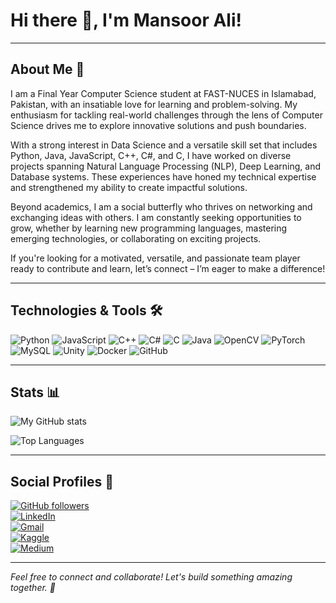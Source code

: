 # Hi there 👋, I'm Mansoor Ali!

---

## About Me 🌟
I am a Final Year Computer Science student at FAST-NUCES in Islamabad, Pakistan, with an insatiable love for learning and problem-solving. My enthusiasm for tackling real-world challenges through the lens of Computer Science drives me to explore innovative solutions and push boundaries.

With a strong interest in Data Science and a versatile skill set that includes Python, Java, JavaScript, C++, C#, and C, I have worked on diverse projects spanning Natural Language Processing (NLP), Deep Learning, and Database systems. These experiences have honed my technical expertise and strengthened my ability to create impactful solutions.

Beyond academics, I am a social butterfly who thrives on networking and exchanging ideas with others. I am constantly seeking opportunities to grow, whether by learning new programming languages, mastering emerging technologies, or collaborating on exciting projects.

If you're looking for a motivated, versatile, and passionate team player ready to contribute and learn, let’s connect – I’m eager to make a difference!


---

## Technologies & Tools 🛠️
![Python](https://img.shields.io/badge/Python-3670A0?style=for-the-badge&logo=python&logoColor=white)
![JavaScript](https://img.shields.io/badge/JavaScript-F7DF1E?style=for-the-badge&logo=javascript&logoColor=black)
![C++](https://img.shields.io/badge/C++-00599C?style=for-the-badge&logo=c%2B%2B&logoColor=white)
![C#](https://img.shields.io/badge/C%23-239120?style=for-the-badge&logo=c-sharp&logoColor=white)
![C](https://img.shields.io/badge/C-A8B9CC?style=for-the-badge&logo=c&logoColor=black)
![Java](https://img.shields.io/badge/Java-007396?style=for-the-badge&logo=java&logoColor=white)
![OpenCV](https://img.shields.io/badge/OpenCV-5C3EE8?style=for-the-badge&logo=opencv&logoColor=white)
![PyTorch](https://img.shields.io/badge/PyTorch-EE4C2C?style=for-the-badge&logo=pytorch&logoColor=white)
![MySQL](https://img.shields.io/badge/MySQL-4479A1?style=for-the-badge&logo=mysql&logoColor=white)
![Unity](https://img.shields.io/badge/Unity-000000?style=for-the-badge&logo=unity&logoColor=white)
![Docker](https://img.shields.io/badge/Docker-2496ED?style=for-the-badge&logo=docker&logoColor=white)
![GitHub](https://img.shields.io/badge/GitHub-181717?style=for-the-badge&logo=github&logoColor=white)


---

## Stats 📊
![My GitHub stats](https://github-readme-stats.vercel.app/api?username=mansoorali22&show_icons=true&theme=radical)

![Top Languages](https://github-readme-stats.vercel.app/api/top-langs/?username=mansoorali22&layout=compact&theme=radical)

---

## Social Profiles 🎉

[![GitHub followers](https://img.shields.io/github/followers/mansoorali22?label=Follow&style=social)](https://github.com/mansoorali22)  
[![LinkedIn](https://img.shields.io/badge/LinkedIn-blue?logo=linkedin&logoColor=white)](https://www.linkedin.com/in/mansoor-ali-151b07229/)  
[![Gmail](https://img.shields.io/badge/Gmail-D14836?logo=gmail&logoColor=white&style=for-the-badge)](mailto:a22.mansoor@gmail.com)  
[![Kaggle](https://img.shields.io/badge/Kaggle-20BEFF?logo=kaggle&logoColor=white&style=for-the-badge)](https://www.kaggle.com/i212502mansoorali)  
[![Medium](https://img.shields.io/badge/Medium-12100E?logo=medium&logoColor=white&style=for-the-badge)](https://medium.com/@a22.mansoor)  


---

*Feel free to connect and collaborate! Let's build something amazing together. 🚀*
